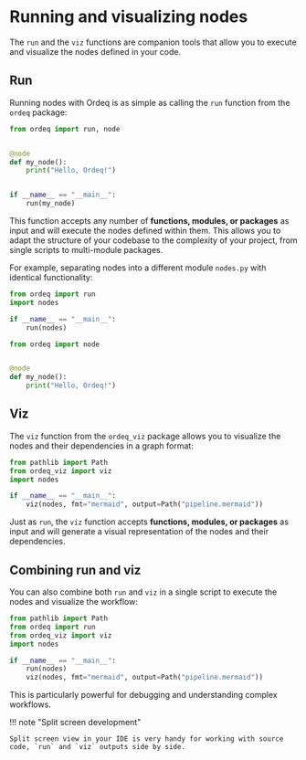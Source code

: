 # Running and visualizing nodes

The `run` and the `viz` functions are companion tools that allow you to execute and visualize the nodes defined in your code.

## Run

Running nodes with Ordeq is as simple as calling the `run` function from the `ordeq` package:

```python title="main.py"
from ordeq import run, node


@node
def my_node():
    print("Hello, Ordeq!")


if __name__ == "__main__":
    run(my_node)
```

This function accepts any number of **functions, modules, or packages** as input and will execute the nodes defined within them.
This allows you to adapt the structure of your codebase to the complexity of your project, from single scripts to multi-module packages.

For example, separating nodes into a different module `nodes.py` with identical functionality:

```python title="main.py"
from ordeq import run
import nodes

if __name__ == "__main__":
    run(nodes)
```

```python title="nodes.py"
from ordeq import node


@node
def my_node():
    print("Hello, Ordeq!")
```

## Viz

The `viz` function from the `ordeq_viz` package allows you to visualize the nodes and their dependencies in a graph format:

```python title="main.py"
from pathlib import Path
from ordeq_viz import viz
import nodes

if __name__ == "__main__":
    viz(nodes, fmt="mermaid", output=Path("pipeline.mermaid"))
```

Just as `run`, the `viz` function accepts **functions, modules, or packages** as input and will generate a visual representation of the nodes and their dependencies.

## Combining run and viz

You can also combine both `run` and `viz` in a single script to execute the nodes and visualize the workflow:

```python title="main.py"
from pathlib import Path
from ordeq import run
from ordeq_viz import viz
import nodes

if __name__ == "__main__":
    run(nodes)
    viz(nodes, fmt="mermaid", output=Path("pipeline.mermaid"))
```

This is particularly powerful for debugging and understanding complex workflows.

!!! note "Split screen development"

    Split screen view in your IDE is very handy for working with source code, `run` and `viz` outputs side by side.
